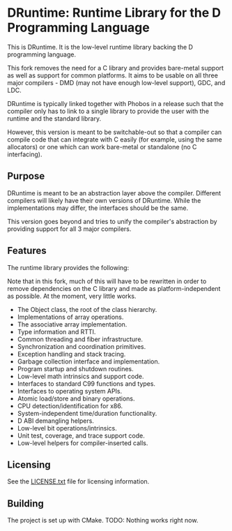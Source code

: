 DRuntime: Runtime Library for the D Programming Language
========================================================

This is DRuntime. It is the low-level runtime library
backing the D programming language.

This fork removes the need for a C library and provides
bare-metal support as well as support for common
platforms. It aims to be usable on all three major
compilers - DMD (may not have enough low-level support),
GDC, and LDC.

DRuntime is typically linked together with Phobos in a
release such that the compiler only has to link to a
single library to provide the user with the runtime and
the standard library.

However, this version is meant to be switchable-out so
that a compiler can compile code that can integrate with
C easily (for example, using the same allocators) or one
which can work bare-metal or standalone (no C interfacing).

Purpose
-------

DRuntime is meant to be an abstraction layer above the
compiler. Different compilers will likely have their
own versions of DRuntime. While the implementations
may differ, the interfaces should be the same.

This version goes beyond and tries to unify the compiler's
abstraction by providing support for all 3 major compilers.

Features
--------

The runtime library provides the following:

Note that in this fork, much of this will have to be rewritten in order to
remove dependencies on the C library and made as platform-independent as
possible. At the moment, very little works.

* The Object class, the root of the class hierarchy.
* Implementations of array operations.
* The associative array implementation.
* Type information and RTTI.
* Common threading and fiber infrastructure.
* Synchronization and coordination primitives.
* Exception handling and stack tracing.
* Garbage collection interface and implementation.
* Program startup and shutdown routines.
* Low-level math intrinsics and support code.
* Interfaces to standard C99 functions and types.
* Interfaces to operating system APIs.
* Atomic load/store and binary operations.
* CPU detection/identification for x86.
* System-independent time/duration functionality.
* D ABI demangling helpers.
* Low-level bit operations/intrinsics.
* Unit test, coverage, and trace support code.
* Low-level helpers for compiler-inserted calls.

Licensing
---------

See the [LICENSE.txt](https://github.com/araspik/druntime/blob/master/LICENSE.txt) file for licensing information.

Building
--------

The project is set up with CMake.
TODO: Nothing works right now.
